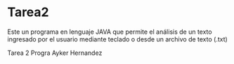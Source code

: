 # Tarea2

Este un programa en lenguaje JAVA que permite el análisis de un texto ingresado por el usuario
mediante teclado o desde un archivo de texto (.txt) 

Tarea 2 Progra Ayker Hernandez

